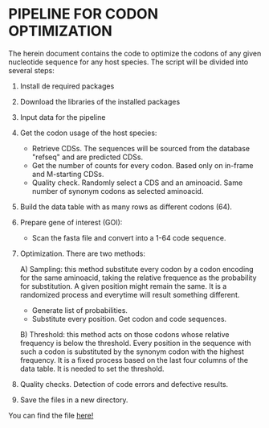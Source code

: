 # PIPELINE FOR CODON OPTIMIZATION

The herein document contains the code to optimize the codons of any given
nucleotide sequence for any host species. The script will be divided into
several steps:
1. Install de required packages
2. Download the libraries of the installed packages
3. Input data for the pipeline
4. Get the codon usage of the host species:
   - Retrieve CDSs. The sequences will be sourced from the database "refseq"
     and are predicted CDSs.
   - Get the number of counts for every codon. Based only on in-frame and
     M-starting CDSs.
   - Quality check. Randomly select a CDS and an aminoacid. Same number of
     synonym codons as selected aminoacid.
5. Build the data table with as many rows as different codons (64).
6. Prepare gene of interest (GOI):
   - Scan the fasta file and convert into a 1-64 code sequence.
7. Optimization. There are two methods:

   A) Sampling: this method substitute every codon by a codon encoding for the same aminoacid, taking the relative frequence as the probability for substitution. A given position might remain the same. It is a randomized process and everytime will result something different.
    - Generate list of probabilities.
    - Substitute every position. Get codon and code sequences.
        
   B) Threshold: this method acts on those codons whose relative frequency is below the threshold. Every position in the sequence with such a codon is substituted by the synonym codon with the highest frequency. It is a fixed process based on the last four columns of the data table. It is needed to set the threshold.
      
8. Quality checks. Detection of code errors and defective results.
9. Save the files in a new directory.


You can find the file [here!](https://github.com/JaraTech/SynBio/blob/main/Codon_Optimization/codon_optimization.Rmd)
